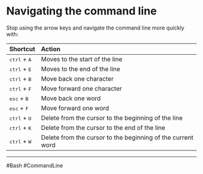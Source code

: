 # Navigating the command line

Stop using the arrow keys and navigate the command line more quickly with:

| Shortcut                       | Action                                                      |
| :----------------------------- | :---------------------------------------------------------- |
| <kbd>ctrl</kbd> + <kbd>A</kbd> | Moves to the start of the line                              |
| <kbd>ctrl</kbd> + <kbd>E</kbd> | Moves to the end of the line                                |
| <kbd>ctrl</kbd> + <kbd>B</kbd> | Move back one character                                     |
| <kbd>ctrl</kbd> + <kbd>F</kbd> | Move forward one character                                  |
| <kbd>esc</kbd> + <kbd>B</kbd>  | Move back one word                                          |
| <kbd>esc</kbd> + <kbd>F</kbd>  | Move forward one word                                       |
| <kbd>ctrl</kbd> + <kbd>U</kbd> | Delete from the cursor to the beginning of the line         |
| <kbd>ctrl</kbd> + <kbd>K</kbd> | Delete from the cursor to the end of the line               |
| <kbd>ctrl</kbd> + <kbd>W</kbd> | Delete from the cursor to the beginning of the current word |

---

#Bash #CommandLine